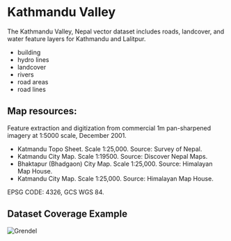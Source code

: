 # Kathmandu Valley
The Kathmandu Valley, Nepal vector dataset includes roads, landcover, and water feature layers for Kathmandu and Lalitpur.

+ building
+ hydro lines
+ landcover
+ rivers
+ road areas
+ road lines

## Map resources:
Feature extraction and digitization from commercial 1m pan-sharpened imagery at 1:5000 scale, December 2001.
+ Katmandu Topo Sheet. Scale 1:25,000. Source: Survey of Nepal.
+ Katmandu City Map. Scale 1:19500. Source: Discover Nepal Maps.
+ Bhaktapur (Bhadgaon) City Map. Scale 1:25,000. Source: Himalayan Map House.
+ Katmandu City Map. Scale 1:25,000. Source: Himalayan Map House.

EPSG CODE: 4326, GCS WGS 84.

## Dataset Coverage Example

![Grendel](http://f.cl.ly/items/2t0q1R3q3N3u231p2k3h/KTM_SNI.png)
